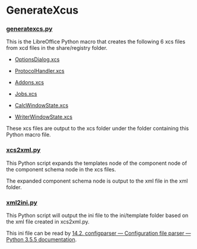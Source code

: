 # GenerateXcus

### <a href="https://github.com/p--q/GenerateXcus/blob/master/GenerateXcus/src/generatexcs.py">generatexcs.py</a>

This is the LibreOffice Python macro that creates the following 6 xcs files from xcd files in the share/registry folder.

- <a href="https://github.com/p--q/GenerateXcus/blob/master/GenerateXcus/src/xcs/OptionsDialog.xcs">OptionsDialog.xcs
</a>

- <a href="https://github.com/p--q/GenerateXcus/blob/master/GenerateXcus/src/xcs/ProtocolHandler.xcs">ProtocolHandler.xcs
</a>

- <a href="https://github.com/p--q/GenerateXcus/blob/master/GenerateXcus/src/xcs/Addons.xcs">Addons.xcs
</a>

- <a href="https://github.com/p--q/GenerateXcus/blob/master/GenerateXcus/src/xcs/Jobs.xcs">Jobs.xcs
</a>

- <a href="https://github.com/p--q/GenerateXcus/blob/master/GenerateXcus/src/xcs/CalcWindowState.xcs">CalcWindowState.xcs</a>

- <a href="https://github.com/p--q/GenerateXcus/blob/master/GenerateXcus/src/xcs/WriterWindowState.xcs">WriterWindowState.xcs
</a>

These xcs files are output to the xcs folder under the folder containing this Python macro file.

### <a href="https://github.com/p--q/GenerateXcus/blob/master/GenerateXcus/src/xcs2xml.py">xcs2xml.py
</a>

This Python script expands the templates node of the component node of the component schema node in the xcs files.

The expanded component schema node is output to the xml file in the xml folder.

### <a href="https://github.com/p--q/GenerateXcus/blob/master/GenerateXcus/src/xml2ini.py">xml2ini.py
</a>

This Python script will output the ini file to the ini/template folder based on the xml file created in xcs2xml.py.

This ini file can be read by <a href="https://docs.python.org/3.5/library/configparser.html#module-configparser">14.2. configparser — Configuration file parser — Python 3.5.5 documentation</a>.



